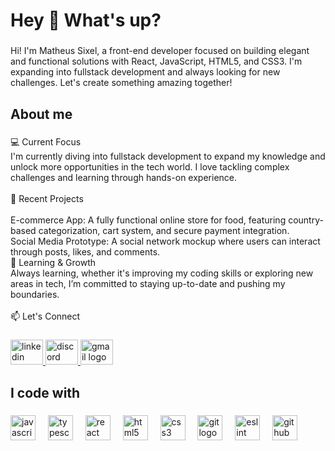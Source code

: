 <h1 align="left">Hey 👋 What's up?</h1>

###

<p align="left">Hi! I'm Matheus Sixel, a front-end developer focused on building elegant and functional solutions with React, JavaScript, HTML5, and CSS3. I'm expanding into fullstack development and always looking for new challenges. Let's create something amazing together!</p>

###

<h2 align="left">About me</h2>

###

<p align="left">💻 Current Focus<br>I'm currently diving into fullstack development to expand my knowledge and unlock more opportunities in the tech world. I love tackling complex challenges and learning through hands-on experience.<br><br>🚀 Recent Projects<br><br>E-commerce App: A fully functional online store for food, featuring country-based categorization, cart system, and secure payment integration.<br>Social Media Prototype: A social network mockup where users can interact through posts, likes, and comments.<br>🌱 Learning & Growth<br>Always learning, whether it's improving my coding skills or exploring new areas in tech, I’m committed to staying up-to-date and pushing my boundaries.<br><br>📫 Let's Connect</p>

###

<div align="left">
  <a href="https://www.linkedin.com/in/matheus-sixel-silva-70ba59256/" target="_blank">
    <img src="https://raw.githubusercontent.com/maurodesouza/profile-readme-generator/master/src/assets/icons/social/linkedin/default.svg" width="52" height="40" alt="linkedin logo"  />
  </a>
  <a href="https://discord.gg/mHZzFRdW" target="_blank">
    <img src="https://raw.githubusercontent.com/maurodesouza/profile-readme-generator/master/src/assets/icons/social/discord/default.svg" width="52" height="40" alt="discord logo"  />
  </a>
  <a href="mailto:msixel22@gmail.com" target="_blank">
    <img src="https://raw.githubusercontent.com/maurodesouza/profile-readme-generator/master/src/assets/icons/social/gmail/default.svg" width="52" height="40" alt="gmail logo"  />
  </a>
</div>

###

<h2 align="left">I code with</h2>

###

<div align="left">
  <img src="https://cdn.jsdelivr.net/gh/devicons/devicon/icons/javascript/javascript-original.svg" height="40" alt="javascript logo"  />
  <img width="12" />
  <img src="https://cdn.jsdelivr.net/gh/devicons/devicon/icons/typescript/typescript-original.svg" height="40" alt="typescript logo"  />
  <img width="12" />
  <img src="https://cdn.jsdelivr.net/gh/devicons/devicon/icons/react/react-original.svg" height="40" alt="react logo"  />
  <img width="12" />
  <img src="https://cdn.jsdelivr.net/gh/devicons/devicon/icons/html5/html5-original.svg" height="40" alt="html5 logo"  />
  <img width="12" />
  <img src="https://cdn.jsdelivr.net/gh/devicons/devicon/icons/css3/css3-original.svg" height="40" alt="css3 logo"  />
  <img width="12" />
  <img src="https://cdn.jsdelivr.net/gh/devicons/devicon/icons/git/git-original.svg" height="40" alt="git logo"  />
  <img width="12" />
  <img src="https://cdn.jsdelivr.net/gh/devicons/devicon/icons/eslint/eslint-original.svg" height="40" alt="eslint logo"  />
  <img width="12" />
  <img src="https://cdn.jsdelivr.net/gh/devicons/devicon/icons/github/github-original.svg" height="40" alt="github logo"  />
</div>

###
